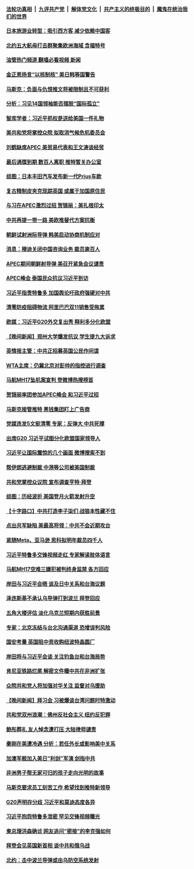 ####  [法轮功真相](../../../../basic/blob/master/README.md?t=11191531) &nbsp;|&nbsp; [九评共产党](../../../../9ping.md/blob/master/README.md?t=11191531) &nbsp;|&nbsp; [解体党文化](../../../../jtdwh.md/blob/master/README.md?t=11191531)  &nbsp;|&nbsp; [共产主义的终极目的](../../../../gczydzjmd.md/blob/master/README.md?t=11191531) &nbsp;|&nbsp; [魔鬼在统治我们的世界](../../../../mgztzwmdsj.md/blob/master/README.md?t=11191531) 

#### [日本旅游业转型：吸引西方客 减少依赖中国客](../pages/nsc418/n13868887.md?t=11191531) 

#### [北约五大航母打击群聚集欧洲海域 含福特号](../pages/nsc418/n13868848.md?t=11191531) 

#### [油管热门频道 翻墙必看视频 新闻](http://129.146.143.75:81/youtube.html?11191531)

#### [金正恩扬言“以核制核” 美日韩等国警告](../pages/nsc418/n13868852.md?t=11191531) 

#### [马斯克：负面与仇恨推文将被限制且不可获利](../pages/nsc418/n13868773.md?t=11191531) 

#### [分析：习见14国领袖能否摆脱“国际孤立”](../pages/nsc418/n13868467.md?t=11191531) 

#### [智库学者：习近平抓权是送给美国一件礼物](../pages/nsc418/n13868755.md?t=11191531) 

#### [美共和党将掌控众院 拟取消气候危机委员会](../pages/nsc418/n13868747.md?t=11191531) 

#### [刘鹤缺席APEC 美贸易代表和王文涛谈经贸](../pages/nsc418/n13868724.md?t=11191531) 

#### [最后通牒到期 数百人离职 推特暂关办公室](../pages/nsc418/n13868699.md?t=11191531) 

#### [组图：日本丰田汽车发布新一代Prius车款](../pages/nsc418/n13868557.md?t=11191531) 

#### [复古精制皮夹克现踪英国 或属于加国原住民](../pages/nsc418/n13868351.md?t=11191531) 

#### [与习在APEC激烈过招 贺锦丽：美扎根印太](../pages/nsc418/n13868701.md?t=11191531) 

#### [中共再提一带一路 美欧推替代方案抗衡](../pages/nsc418/n13868587.md?t=11191531) 

#### [朝鲜试射洲际导弹 韩美启动协商机制应对](../pages/nsc418/n13868379.md?t=11191531) 

#### [消息：穆迪关闭中国咨询业务 裁员逾百人](../pages/nsc418/n13868669.md?t=11191531) 

#### [APEC期间朝鲜射导弹 美召开紧急会议谴责](../pages/nsc418/n13868588.md?t=11191531) 

#### [APEC峰会 泰国民众抗议习近平到访](../pages/nsc418/n13868339.md?t=11191531) 

#### [习近平指责特鲁多 加国舆论吁政府强硬对中共](../pages/nsc418/n13868482.md?t=11191531) 

#### [清零防疫阻碍物流 阿里巴巴双11销售受拖累](../pages/nsc418/n13868502.md?t=11191531) 

#### [欧媒：习近平G20外交复出秀 释利多分化欧盟](../pages/nsc418/n13868459.md?t=11191531) 


#### [【晚间新闻】郑州大学爆发抗议 学生提九大诉求](../pages/nsc418/n13868100.md?t=11191531) 

#### [英情报主管：中共正招募英国公民作间谍](../pages/nsc418/n13868252.md?t=11191531) 

#### [WTA主席：仍冀北京对彭帅的指控进行调查](../pages/nsc418/n13868113.md?t=11191531) 

#### [马航MH17坠机案宣判 登微博热搜榜首](../pages/nsc418/n13868181.md?t=11191531) 

#### [贺锦丽率团参加APEC峰会 和习近平过招](../pages/nsc418/n13868090.md?t=11191531) 

#### [马斯克接管推特 黑钱集团盯上广告商](../pages/nsc418/n13868014.md?t=11191531) 

#### [党媒连发5文挺清零 专家：反弹大 中共死撑](../pages/nsc418/n13867778.md?t=11191531) 

#### [出席G20 习近平试图分化欧盟国家领导人](../pages/nsc418/n13867299.md?t=11191531) 

#### [习近平让国际震惊的几个画面 微博搜索不到](../pages/nsc418/n13867955.md?t=11191531) 

#### [帮伊朗逃避制裁 中港等公司被美国制裁](../pages/nsc418/n13868095.md?t=11191531) 

#### [共和党掌控众议院 宣布调查亨特‧拜登](../pages/nsc418/n13868019.md?t=11191531) 

#### [组图：历经波折 美国登月火箭发射升空](../pages/nsc418/n13867823.md?t=11191531) 

#### [【十字路口】中共打造李子柒们 战狼本性藏不住](../pages/nsc418/n13867894.md?t=11191531) 

#### [点出共军缺陷 美最高将领：中共不会近期攻台](../pages/nsc418/n13868015.md?t=11191531) 

#### [紧随Meta、亚马逊 思科拟明年裁员四千人](../pages/nsc418/n13867325.md?t=11191531) 

#### [习近平特鲁多交锋视频走红 专家解读肢体语言](../pages/nsc418/n13867976.md?t=11191531) 

#### [马航MH17空难三嫌犯被判终身监禁 各方回应](../pages/nsc418/n13867902.md?t=11191531) 

#### [岸田与习近平会晤 谈及日中关系和台海议题](../pages/nsc418/n13868001.md?t=11191531) 

#### [泽连斯基不承认乌导弹打到波兰 拜登回应](../pages/nsc418/n13867820.md?t=11191531) 


#### [五角大楼评估 淡化乌克兰短期内获胜前景](../pages/nsc418/n13867821.md?t=11191531) 

#### [专家：北京冻结与台北沟通渠道 恐增误判风险](../pages/nsc418/n13867626.md?t=11191531) 


#### [国安考量 英国阻中资收购纽波特晶圆厂](../pages/nsc418/n13867679.md?t=11191531) 

#### [岸田将与习近平会谈 关注钓鱼台和台海局势](../pages/nsc418/n13867604.md?t=11191531) 

#### [肯尼亚铁路烂尾 解密文件曝中共在非洲扩张](../pages/nsc418/n13867634.md?t=11191531) 

#### [众院共和党人将加强对华关注 监督对乌援助](../pages/nsc418/n13867450.md?t=11191531) 

#### [【晚间新闻】拜习会 习被爆谈台湾问题时特激动](../pages/nsc418/n13867705.md?t=11191531) 

#### [共和党双州浪潮：佛州反社会主义 纽约反犯罪](../pages/nsc418/n13867187.md?t=11191531) 

#### [鲍彤葬礼 友人悼念遭打压 大陆律师谴责](../pages/nsc418/n13866973.md?t=11191531) 

#### [秦刚在美遭冷遇 分析：若任外长或影响美中关系](../pages/nsc418/n13867166.md?t=11191531) 

#### [加澳军舰加入美日“利剑”军演 剑指中共](../pages/nsc418/n13867220.md?t=11191531) 

#### [非洲男子帮无家可归的孩子走向光明的故事](../pages/nsc418/n13866837.md?t=11191531) 

#### [马斯克要求员工刻苦工作 希望找到推特新领导](../pages/nsc418/n13867223.md?t=11191531) 

#### [G20声明存分歧 习近平和莫迪态度各异](../pages/nsc418/n13866486.md?t=11191531) 

#### [习近平抱怨特鲁多泄密 罕见交锋视频曝光](../pages/nsc418/n13867231.md?t=11191531) 

#### [柬总理洪森确诊 网友追问“密接”的李克强如何](../pages/nsc418/n13866886.md?t=11191531) 

#### [拜登会见英国新首相 谈中共和俄乌战](../pages/nsc418/n13867097.md?t=11191531) 

#### [北约：击中波兰导弹或由乌防空系统发射](../pages/nsc418/n13867106.md?t=11191531) 

<img src='http://gfw-breaker.win/goodnews/indexes/nsc418.md' width='0px' height='0px'/>
